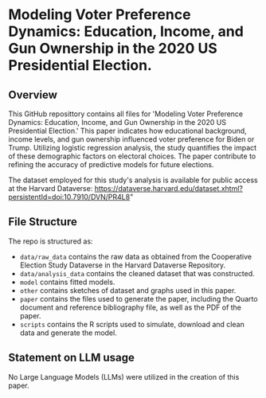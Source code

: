 # Modeling Voter Preference Dynamics: Education, Income, and Gun Ownership in the 2020 US Presidential Election.

## Overview

This GitHub reposittory contains all files for 'Modeling Voter Preference Dynamics: Education, Income, and Gun Ownership in the 2020 US Presidential Election.' This paper indicates how educational background, income levels, and gun ownership influenced voter preference for Biden or Trump. Utilizing logistic regression analysis, the study quantifies the impact of these demographic factors on electoral choices. The paper contribute to refining the accuracy of predictive models for future elections. 

The dataset employed for this study's analysis is available for public access at the Harvard Dataverse: https://dataverse.harvard.edu/dataset.xhtml?persistentId=doi:10.7910/DVN/PR4L8"


## File Structure

The repo is structured as:

-   `data/raw_data` contains the raw data as obtained from the Cooperative Election Study Dataverse in the Harvard Dataverse Repository.
-   `data/analysis_data` contains the cleaned dataset that was constructed.
-   `model` contains fitted models. 
-   `other` contains sketches of dataset and graphs used in this paper.
-   `paper` contains the files used to generate the paper, including the Quarto document and reference bibliography file, as well as the PDF of the paper. 
-   `scripts` contains the R scripts used to simulate, download and clean data and generate the model.


## Statement on LLM usage
No Large Language Models (LLMs) were utilized in the creation of this paper.


